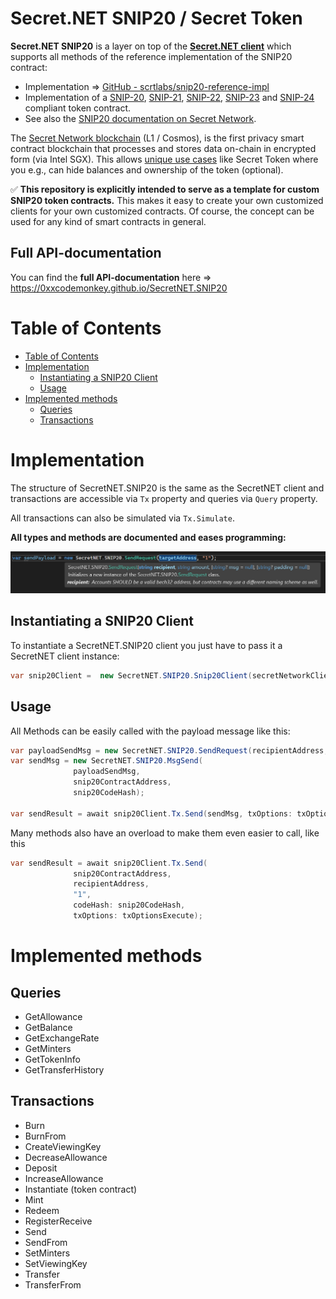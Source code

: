 # Secret.NET SNIP20 / Secret Token
**Secret.NET SNIP20** is a layer on top of the [**Secret.NET client**](https://github.com/0xxCodemonkey/SecretNET) which supports all methods of the reference implementation of the SNIP20 contract:
- Implementation => [GitHub - scrtlabs/snip20-reference-impl](https://github.com/scrtlabs/snip20-reference-impl)
- Implementation of a [SNIP-20](https://github.com/SecretFoundation/SNIPs/blob/master/SNIP-20.md), [SNIP-21](https://github.com/SecretFoundation/SNIPs/blob/master/SNIP-21.md), [SNIP-22](https://github.com/SecretFoundation/SNIPs/blob/master/SNIP-22.md), [SNIP-23](https://github.com/SecretFoundation/SNIPs/blob/master/SNIP-23.md) and [SNIP-24](https://github.com/SecretFoundation/SNIPs/blob/master/SNIP-24.md) compliant token contract.
- See also the [SNIP20 documentation on Secret Network](https://docs.scrt.network/secret-network-documentation/development/snips/snip-20-spec-private-fungible-tokens).

The [Secret Network blockchain](https://scrt.network/) (L1 / Cosmos), is the first privacy smart contract blockchain that processes and stores data on-chain in encrypted form (via Intel SGX). 
This allows [unique use cases](https://docs.scrt.network/secret-network-documentation/secret-network-overview/use-cases) like Secret Token where you e.g., can hide balances and ownership of the token (optional).

:white_check_mark: **This repository is explicitly intended to serve as a template for custom SNIP20 token contracts.** 
This makes it easy to create your own customized clients for your own customized contracts.
Of course, the concept can be used for any kind of smart contracts in general.

## Full API-documentation
You can find the **full API-documentation** here => https://0xxcodemonkey.github.io/SecretNET.SNIP20

# Table of Contents
- [Table of Contents](#table-of-contents)
- [Implementation](#implementation)
  - [Instantiating a SNIP20 Client](#instantiating-a-snip20-client)
  - [Usage](#usage)
- [Implemented methods](#implemented-methods)
  - [Queries](#queries)
  - [Transactions](#transactions)



# Implementation
The structure of SecretNET.SNIP20 is the same as the SecretNET client and transactions are accessible via ```Tx``` property and queries via ```Query``` property.

All transactions can also be simulated via ```Tx.Simulate```.

**All types and methods are documented and eases programming:**

![](resources/VS_IntelliSense.png)

## Instantiating a SNIP20 Client
To instantiate a SecretNET.SNIP20 client you just have to pass it a SecretNET client instance:

```  csharp
var snip20Client =  new SecretNET.SNIP20.Snip20Client(secretNetworkClient);
```
## Usage
All Methods can be easily called with the payload message like this:

```  csharp
var payloadSendMsg = new SecretNET.SNIP20.SendRequest(recipientAddress, "1");
var sendMsg = new SecretNET.SNIP20.MsgSend(
              payloadSendMsg, 
              snip20ContractAddress, 
              snip20CodeHash);
              
var sendResult = await snip20Client.Tx.Send(sendMsg, txOptions: txOptionsExecute);
```
Many methods also have an overload to make them even easier to call, like this

```  csharp
var sendResult = await snip20Client.Tx.Send(
              snip20ContractAddress, 
              recipientAddress, 
              "1", 
              codeHash: snip20CodeHash, 
              txOptions: txOptionsExecute);
```
# Implemented methods
## Queries
- GetAllowance
- GetBalance
- GetExchangeRate
- GetMinters
- GetTokenInfo
- GetTransferHistory

## Transactions
- Burn
- BurnFrom
- CreateViewingKey
- DecreaseAllowance
- Deposit
- IncreaseAllowance
- Instantiate (token contract)
- Mint
- Redeem
- RegisterReceive
- Send
- SendFrom
- SetMinters
- SetViewingKey
- Transfer
- TransferFrom
